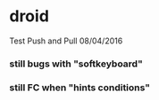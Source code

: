# droid
Test Push and Pull
08/04/2016
### still bugs with "softkeyboard"
### still FC when "hints conditions"
